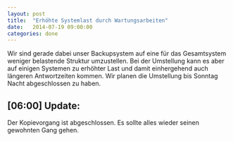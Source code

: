 ```yaml
---
layout: post
title:  "Erhöhte Systemlast durch Wartungsarbeiten"
date:   2014-07-19 09:00:00
categories: done
---
```


Wir sind gerade dabei unser Backupsystem auf eine für das Gesamtsystem weniger belastende Struktur umzustellen. Bei der Umstellung kann es aber auf einigen Systemen zu erhöhter Last und damit einhergehend auch längeren Antwortzeiten kommen. Wir planen die Umstellung bis Sonntag Nacht abgeschlossen zu haben.

[06:00] Update:
---------------
Der Kopievorgang ist abgeschlossen. Es sollte alles wieder seinen gewohnten Gang gehen. 
